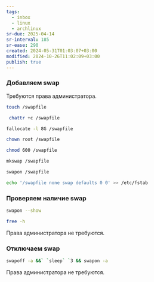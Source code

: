 ```yaml
---
tags:
  - inbox
  - linux
  - archlinux
sr-due: 2025-04-14
sr-interval: 185
sr-ease: 290
created: 2024-05-31T01:03:07+03:00
modified: 2024-10-26T11:02:09+03:00
publish: true
---
```


### Добавляем swap

Требуются права администратора.

```sh
touch /swapfile
```

```sh
 chattr +c /swapfile
```

```sh
fallocate -l 8G /swapfile
```

```sh
chown root /swapfile
```

```sh
chmod 600 /swapfile
```

```sh
mkswap /swapfile
```

```sh
swapon /swapfile
```

```sh
echo '/swapfile none swap defaults 0 0' >> /etc/fstab
```

### Проверяем наличие swap

```sh
swapon --show
```

```sh
free -h
```

Права администратора не требуются.
### Отключаем swap

```sh
swapoff -a &&` `sleep` `3 && swapon -a
```

Права администратора не требуются.